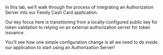 In this lab, we'll walk through the process of integrating an Authorization Server into our Family Cash Card application.

Our key focus here is transitioning from a locally-configured public key for token validation to relying on an external authorization server for token issuance.

You'll see how one simple configuration change is all we need to do inside our application to start using an Authorization Server!